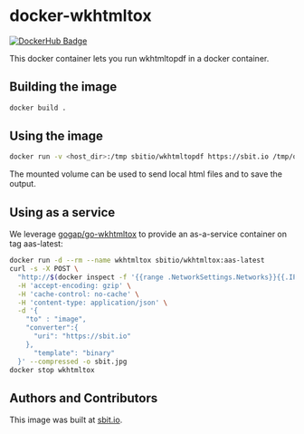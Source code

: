 # docker-wkhtmltox

[![DockerHub Badge](http://dockeri.co/image/sbitio/wkhtmltox)](https://hub.docker.com/r/sbitio/wkhtmltox/)

This docker container lets you run wkhtmltopdf in a docker container.

## Building the image

```sh
docker build .
```

## Using the image

```sh
docker run -v <host_dir>:/tmp sbitio/wkhtmltopdf https://sbit.io /tmp/output.pdf
```

The mounted volume can be used to send local html files and to save
the output.

## Using as a service

We leverage [gogap/go-wkhtmltox](https://github.com/gogap/go-wkhtmltox/) to provide an as-a-service container on tag aas-latest:

```sh
docker run -d --rm --name wkhtmltox sbitio/wkhtmltox:aas-latest
curl -s -X POST \
  "http://$(docker inspect -f '{{range .NetworkSettings.Networks}}{{.IPAddress}}{{end}}' wkhtmltox):8080/v1/convert" \
  -H 'accept-encoding: gzip' \
  -H 'cache-control: no-cache' \
  -H 'content-type: application/json' \
  -d '{
    "to" : "image",
    "converter":{
      "uri": "https://sbit.io"
    },
	  "template": "binary"
  }' --compressed -o sbit.jpg
docker stop wkhtmltox
```

## Authors and Contributors

This image was built at [sbit.io](https://sbit.io).
